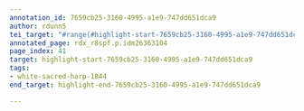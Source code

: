 ```yaml
---
annotation_id: 7659cb25-3160-4995-a1e9-747dd651dca9
author: rdunn5
tei_target: "#range(#highlight-start-7659cb25-3160-4995-a1e9-747dd651dca9, #highlight-end-7659cb25-3160-4995-a1e9-747dd651dca9)"
annotated_page: rdx_r8spf.p.idm26363104
page_index: 41
target: highlight-start-7659cb25-3160-4995-a1e9-747dd651dca9
tags:
- white-sacred-harp-1844
end_target: highlight-end-7659cb25-3160-4995-a1e9-747dd651dca9

---
```

